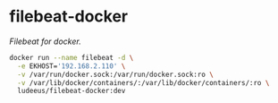 # filebeat-docker

_Filebeat for docker._

```bash
docker run --name filebeat -d \
  -e EKHOST='192.168.2.110' \
  -v /var/run/docker.sock:/var/run/docker.sock:ro \
  -v /var/lib/docker/containers/:/var/lib/docker/containers/:ro \
  ludeeus/filebeat-docker:dev
```